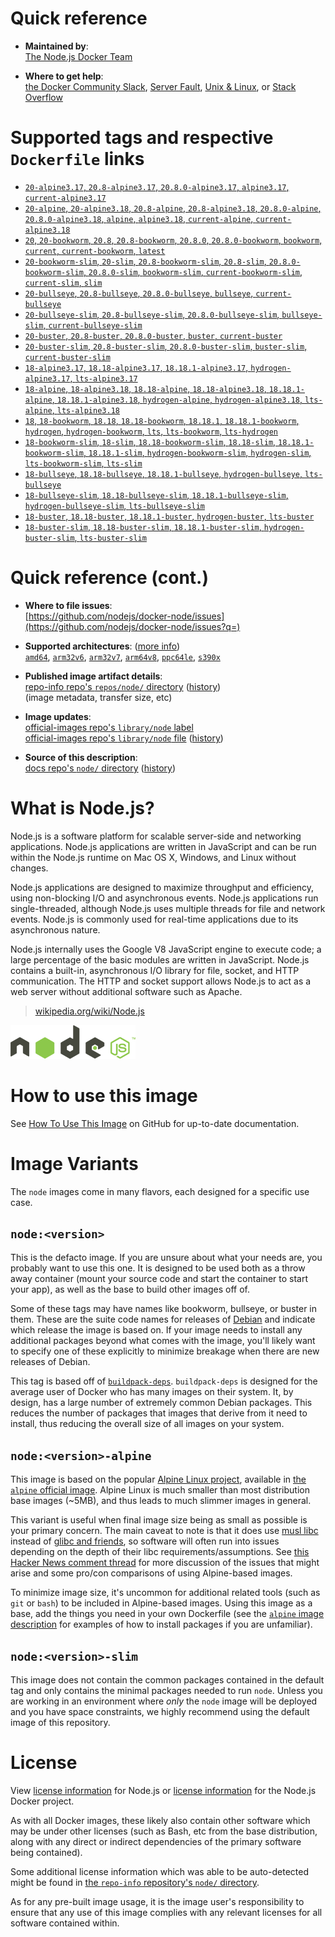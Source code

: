 <!--

********************************************************************************

WARNING:

    DO NOT EDIT "node/README.md"

    IT IS AUTO-GENERATED

    (from the other files in "node/" combined with a set of templates)

********************************************************************************

-->

# Quick reference

-	**Maintained by**:  
	[The Node.js Docker Team](https://github.com/nodejs/docker-node)

-	**Where to get help**:  
	[the Docker Community Slack](https://dockr.ly/comm-slack), [Server Fault](https://serverfault.com/help/on-topic), [Unix & Linux](https://unix.stackexchange.com/help/on-topic), or [Stack Overflow](https://stackoverflow.com/help/on-topic)

# Supported tags and respective `Dockerfile` links

-	[`20-alpine3.17`, `20.8-alpine3.17`, `20.8.0-alpine3.17`, `alpine3.17`, `current-alpine3.17`](https://github.com/nodejs/docker-node/blob/230b9852645e170167a2aac1cfa246d069c23cc3/20/alpine3.17/Dockerfile)
-	[`20-alpine`, `20-alpine3.18`, `20.8-alpine`, `20.8-alpine3.18`, `20.8.0-alpine`, `20.8.0-alpine3.18`, `alpine`, `alpine3.18`, `current-alpine`, `current-alpine3.18`](https://github.com/nodejs/docker-node/blob/230b9852645e170167a2aac1cfa246d069c23cc3/20/alpine3.18/Dockerfile)
-	[`20`, `20-bookworm`, `20.8`, `20.8-bookworm`, `20.8.0`, `20.8.0-bookworm`, `bookworm`, `current`, `current-bookworm`, `latest`](https://github.com/nodejs/docker-node/blob/230b9852645e170167a2aac1cfa246d069c23cc3/20/bookworm/Dockerfile)
-	[`20-bookworm-slim`, `20-slim`, `20.8-bookworm-slim`, `20.8-slim`, `20.8.0-bookworm-slim`, `20.8.0-slim`, `bookworm-slim`, `current-bookworm-slim`, `current-slim`, `slim`](https://github.com/nodejs/docker-node/blob/230b9852645e170167a2aac1cfa246d069c23cc3/20/bookworm-slim/Dockerfile)
-	[`20-bullseye`, `20.8-bullseye`, `20.8.0-bullseye`, `bullseye`, `current-bullseye`](https://github.com/nodejs/docker-node/blob/230b9852645e170167a2aac1cfa246d069c23cc3/20/bullseye/Dockerfile)
-	[`20-bullseye-slim`, `20.8-bullseye-slim`, `20.8.0-bullseye-slim`, `bullseye-slim`, `current-bullseye-slim`](https://github.com/nodejs/docker-node/blob/230b9852645e170167a2aac1cfa246d069c23cc3/20/bullseye-slim/Dockerfile)
-	[`20-buster`, `20.8-buster`, `20.8.0-buster`, `buster`, `current-buster`](https://github.com/nodejs/docker-node/blob/230b9852645e170167a2aac1cfa246d069c23cc3/20/buster/Dockerfile)
-	[`20-buster-slim`, `20.8-buster-slim`, `20.8.0-buster-slim`, `buster-slim`, `current-buster-slim`](https://github.com/nodejs/docker-node/blob/230b9852645e170167a2aac1cfa246d069c23cc3/20/buster-slim/Dockerfile)
-	[`18-alpine3.17`, `18.18-alpine3.17`, `18.18.1-alpine3.17`, `hydrogen-alpine3.17`, `lts-alpine3.17`](https://github.com/nodejs/docker-node/blob/5803273beedb045fe6ad8be0a8fdab94681d2b2c/18/alpine3.17/Dockerfile)
-	[`18-alpine`, `18-alpine3.18`, `18.18-alpine`, `18.18-alpine3.18`, `18.18.1-alpine`, `18.18.1-alpine3.18`, `hydrogen-alpine`, `hydrogen-alpine3.18`, `lts-alpine`, `lts-alpine3.18`](https://github.com/nodejs/docker-node/blob/5803273beedb045fe6ad8be0a8fdab94681d2b2c/18/alpine3.18/Dockerfile)
-	[`18`, `18-bookworm`, `18.18`, `18.18-bookworm`, `18.18.1`, `18.18.1-bookworm`, `hydrogen`, `hydrogen-bookworm`, `lts`, `lts-bookworm`, `lts-hydrogen`](https://github.com/nodejs/docker-node/blob/5803273beedb045fe6ad8be0a8fdab94681d2b2c/18/bookworm/Dockerfile)
-	[`18-bookworm-slim`, `18-slim`, `18.18-bookworm-slim`, `18.18-slim`, `18.18.1-bookworm-slim`, `18.18.1-slim`, `hydrogen-bookworm-slim`, `hydrogen-slim`, `lts-bookworm-slim`, `lts-slim`](https://github.com/nodejs/docker-node/blob/5803273beedb045fe6ad8be0a8fdab94681d2b2c/18/bookworm-slim/Dockerfile)
-	[`18-bullseye`, `18.18-bullseye`, `18.18.1-bullseye`, `hydrogen-bullseye`, `lts-bullseye`](https://github.com/nodejs/docker-node/blob/5803273beedb045fe6ad8be0a8fdab94681d2b2c/18/bullseye/Dockerfile)
-	[`18-bullseye-slim`, `18.18-bullseye-slim`, `18.18.1-bullseye-slim`, `hydrogen-bullseye-slim`, `lts-bullseye-slim`](https://github.com/nodejs/docker-node/blob/5803273beedb045fe6ad8be0a8fdab94681d2b2c/18/bullseye-slim/Dockerfile)
-	[`18-buster`, `18.18-buster`, `18.18.1-buster`, `hydrogen-buster`, `lts-buster`](https://github.com/nodejs/docker-node/blob/5803273beedb045fe6ad8be0a8fdab94681d2b2c/18/buster/Dockerfile)
-	[`18-buster-slim`, `18.18-buster-slim`, `18.18.1-buster-slim`, `hydrogen-buster-slim`, `lts-buster-slim`](https://github.com/nodejs/docker-node/blob/5803273beedb045fe6ad8be0a8fdab94681d2b2c/18/buster-slim/Dockerfile)

# Quick reference (cont.)

-	**Where to file issues**:  
	[https://github.com/nodejs/docker-node/issues](https://github.com/nodejs/docker-node/issues?q=)

-	**Supported architectures**: ([more info](https://github.com/docker-library/official-images#architectures-other-than-amd64))  
	[`amd64`](https://hub.docker.com/r/amd64/node/), [`arm32v6`](https://hub.docker.com/r/arm32v6/node/), [`arm32v7`](https://hub.docker.com/r/arm32v7/node/), [`arm64v8`](https://hub.docker.com/r/arm64v8/node/), [`ppc64le`](https://hub.docker.com/r/ppc64le/node/), [`s390x`](https://hub.docker.com/r/s390x/node/)

-	**Published image artifact details**:  
	[repo-info repo's `repos/node/` directory](https://github.com/docker-library/repo-info/blob/master/repos/node) ([history](https://github.com/docker-library/repo-info/commits/master/repos/node))  
	(image metadata, transfer size, etc)

-	**Image updates**:  
	[official-images repo's `library/node` label](https://github.com/docker-library/official-images/issues?q=label%3Alibrary%2Fnode)  
	[official-images repo's `library/node` file](https://github.com/docker-library/official-images/blob/master/library/node) ([history](https://github.com/docker-library/official-images/commits/master/library/node))

-	**Source of this description**:  
	[docs repo's `node/` directory](https://github.com/docker-library/docs/tree/master/node) ([history](https://github.com/docker-library/docs/commits/master/node))

# What is Node.js?

Node.js is a software platform for scalable server-side and networking applications. Node.js applications are written in JavaScript and can be run within the Node.js runtime on Mac OS X, Windows, and Linux without changes.

Node.js applications are designed to maximize throughput and efficiency, using non-blocking I/O and asynchronous events. Node.js applications run single-threaded, although Node.js uses multiple threads for file and network events. Node.js is commonly used for real-time applications due to its asynchronous nature.

Node.js internally uses the Google V8 JavaScript engine to execute code; a large percentage of the basic modules are written in JavaScript. Node.js contains a built-in, asynchronous I/O library for file, socket, and HTTP communication. The HTTP and socket support allows Node.js to act as a web server without additional software such as Apache.

> [wikipedia.org/wiki/Node.js](https://en.wikipedia.org/wiki/Node.js)

![logo](https://raw.githubusercontent.com/docker-library/docs/01c12653951b2fe592c1f93a13b4e289ada0e3a1/node/logo.png)

# How to use this image

See [How To Use This Image](https://github.com/nodejs/docker-node/blob/master/README.md#how-to-use-this-image) on GitHub for up-to-date documentation.

# Image Variants

The `node` images come in many flavors, each designed for a specific use case.

## `node:<version>`

This is the defacto image. If you are unsure about what your needs are, you probably want to use this one. It is designed to be used both as a throw away container (mount your source code and start the container to start your app), as well as the base to build other images off of.

Some of these tags may have names like bookworm, bullseye, or buster in them. These are the suite code names for releases of [Debian](https://wiki.debian.org/DebianReleases) and indicate which release the image is based on. If your image needs to install any additional packages beyond what comes with the image, you'll likely want to specify one of these explicitly to minimize breakage when there are new releases of Debian.

This tag is based off of [`buildpack-deps`](https://hub.docker.com/_/buildpack-deps/). `buildpack-deps` is designed for the average user of Docker who has many images on their system. It, by design, has a large number of extremely common Debian packages. This reduces the number of packages that images that derive from it need to install, thus reducing the overall size of all images on your system.

## `node:<version>-alpine`

This image is based on the popular [Alpine Linux project](https://alpinelinux.org), available in [the `alpine` official image](https://hub.docker.com/_/alpine). Alpine Linux is much smaller than most distribution base images (~5MB), and thus leads to much slimmer images in general.

This variant is useful when final image size being as small as possible is your primary concern. The main caveat to note is that it does use [musl libc](https://musl.libc.org) instead of [glibc and friends](https://www.etalabs.net/compare_libcs.html), so software will often run into issues depending on the depth of their libc requirements/assumptions. See [this Hacker News comment thread](https://news.ycombinator.com/item?id=10782897) for more discussion of the issues that might arise and some pro/con comparisons of using Alpine-based images.

To minimize image size, it's uncommon for additional related tools (such as `git` or `bash`) to be included in Alpine-based images. Using this image as a base, add the things you need in your own Dockerfile (see the [`alpine` image description](https://hub.docker.com/_/alpine/) for examples of how to install packages if you are unfamiliar).

## `node:<version>-slim`

This image does not contain the common packages contained in the default tag and only contains the minimal packages needed to run `node`. Unless you are working in an environment where *only* the `node` image will be deployed and you have space constraints, we highly recommend using the default image of this repository.

# License

View [license information](https://github.com/nodejs/node/blob/master/LICENSE) for Node.js or [license information](https://github.com/nodejs/docker-node/blob/master/LICENSE) for the Node.js Docker project.

As with all Docker images, these likely also contain other software which may be under other licenses (such as Bash, etc from the base distribution, along with any direct or indirect dependencies of the primary software being contained).

Some additional license information which was able to be auto-detected might be found in [the `repo-info` repository's `node/` directory](https://github.com/docker-library/repo-info/tree/master/repos/node).

As for any pre-built image usage, it is the image user's responsibility to ensure that any use of this image complies with any relevant licenses for all software contained within.
